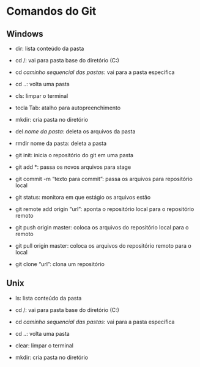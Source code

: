 # Comandos do Git

## Windows

- dir: lista conteúdo da pasta
- cd /: vai para pasta base do diretório (C:)
- cd *caminho sequencial das pastas*: vai para a pasta específica
- cd ..: volta uma pasta
- cls: limpar o terminal
- tecla Tab: atalho para autopreenchimento
- mkdir: cria pasta no diretório
- del *nome da pasta*: deleta os arquivos da pasta
- rmdir nome da pasta: deleta a pasta

- git init: inicia o repositório do git em uma pasta
- git add *: passa os novos arquivos para stage
- git commit -m “texto para commit”: passa os arquivos para repositório local
- git status: monitora em que estágio os arquivos estão 
- git remote add origin “url”: aponta o repositório local para o repositório remoto 
- git push origin master: coloca os arquivos do repositório local para o remoto
- git pull origin master: coloca os arquivos do repositório remoto para o local 
- git clone “url”: clona um repositório




## Unix

- ls: lista conteúdo da pasta

- cd /: vai para pasta base do diretório (C:)

- cd *caminho sequencial das pastas*: vai para a pasta específica 

- cd ..: volta uma pasta

- clear: limpar o terminal

- mkdir: cria pasta no diretório

